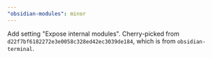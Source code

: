 ```yaml
---
"obsidian-modules": minor
---
```


Add setting "Expose internal modules". Cherry-picked from `d22f7bf6182272e3e0058c328ed42ec3039de184`, which is from `obsidian-terminal`.
